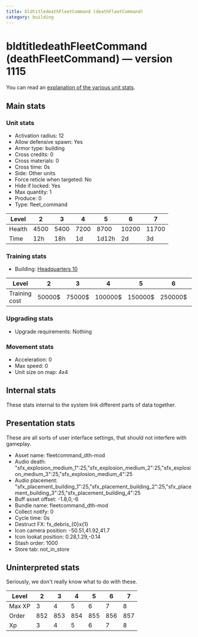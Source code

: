 ```yaml
---
title: bldtitledeathFleetCommand (deathFleetCommand)
category: building
---
```


# bldtitledeathFleetCommand (deathFleetCommand) — version 1115

You can read an [explanation  of the various unit stats](unitexplained.md).

## Main stats

### Unit stats

  * Activation radius: 12
  * Allow defensive spawn: Yes
  * Armor type: building
  * Cross credits: 0
  * Cross materials: 0
  * Cross time: 0s
  * Side: Other units
  * Force reticle when targeted: No
  * Hide if locked: Yes
  * Max quantity: 1
  * Produce: 0
  * Type: fleet_command

|Level |2   |3   |4   |5    |6    |7    |
|------|----|----|----|-----|-----|-----|
|Health|4500|5400|7200|8700 |10200|11700|
|Time  |12h |18h |1d  |1d12h|2d   |3d   |


### Training stats

  * Building: [Headquarters 10](smugglerHQ.html)

|Level        |2     |3     |4      |5      |6      |7      |
|-------------|------|------|-------|-------|-------|-------|
|Training cost|50000$|75000$|100000$|150000$|250000$|350000$|


### Upgrading stats

  * Upgrade requirements: Nothing

### Movement stats

  * Acceleration: 0
  * Max speed: 0
  * Unit size on map: 4x4

## Internal stats

These stats internal to the system link different parts of data together.


## Presentation stats

These are all sorts of user interface settings, that should not interfere with gameplay.

  * Asset name: fleetcommand_dth-mod
  * Audio death: "sfx_explosion_medium_1":25,"sfx_explosion_medium_2":25,"sfx_explosion_medium_3":25,"sfx_explosion_medium_4":25
  * Audio placement: "sfx_placement_building_1":25,"sfx_placement_building_2":25,"sfx_placement_building_3":25,"sfx_placement_building_4":25
  * Buff asset offset: -1.8,0,-6
  * Bundle name: fleetcommand_dth-mod
  * Collect notify: 0
  * Cycle time: 0s
  * Destruct FX: fx_debris_{0}x{1}
  * Icon camera position: -50.51,41.92,41.7
  * Icon lookat position: 0.28,1.29,-0.14
  * Stash order: 1000
  * Store tab: not_in_store

## Uninterpreted stats

Seriously, we don't really know what to do with these.

|Level |2  |3  |4  |5  |6  |7  |
|------|---|---|---|---|---|---|
|Max XP|3  |4  |5  |6  |7  |8  |
|Order |852|853|854|855|856|857|
|Xp    |3  |4  |5  |6  |7  |8  |


